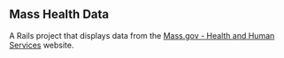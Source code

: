 ## Mass Health Data ##

A Rails project that displays data from the [Mass.gov - Health and Human Services](http://www.mass.gov/eohhs/researcher/community-health/masschip/) website.
